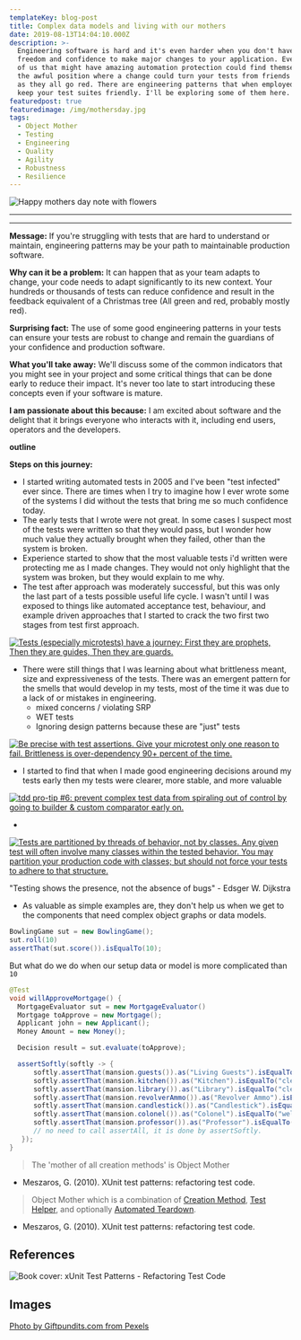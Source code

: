 ```yaml
---
templateKey: blog-post
title: Complex data models and living with our mothers
date: 2019-08-13T14:04:10.000Z
description: >-
  Engineering software is hard and it's even harder when you don't have the
  freedom and confidence to make major changes to your application. Even those
  of us that might have amazing automation protection could find themselves in
  the awful position where a change could turn your tests from friends to foes
  as they all go red. There are engineering patterns that when employed can help
  keep your test suites friendly. I'll be exploring some of them here. 
featuredpost: true
featuredimage: /img/mothersday.jpg
tags:
  - Object Mother
  - Testing
  - Engineering
  - Quality
  - Agility
  - Robustness
  - Resilience
---
```

![Happy mothers day note with flowers](/img/mothersday.jpg)

****

****

**Message:** If you're struggling with tests that are hard to understand or maintain, engineering patterns may be your path to maintainable production software. 

**Why can it be a problem:** It can happen that as your team adapts to change, your code needs to adapt significantly to its new context. Your hundreds or thousands of tests can reduce confidence and result in the feedback equivalent of a Christmas tree (All green and red, probably mostly red). 

**Surprising fact:** The use of some good engineering patterns in your tests can ensure your tests are robust to change and remain the guardians of your confidence and production software. 

**What you'll take away:** We'll discuss some of the common indicators that you might see in your project and some critical things that can be done early to reduce their impact. It's never too late to start introducing these concepts even if your software is mature. 

**I am passionate about this because:** I am excited about software and the delight that it brings everyone who interacts with it, including end users, operators and the developers.  

**outline**

**Steps on this journey:** 

* I started writing automated tests in 2005 and I've been "test infected" ever since. There are times when I try to imagine how I ever wrote some of the systems I did without the tests that bring me so much confidence today.
* The early tests that I wrote were not great. In some cases I suspect most of the tests were written so that they would pass, but I wonder how much value they actually brought when they failed, other than the system is broken.  
* Experience started to show that the most valuable tests i'd written were protecting me as I made changes. They would not only highlight that the system was broken, but they would explain to me why. 
* The test after approach was moderately successful, but this was only the last part of a tests possible useful life cycle. I wasn't until I was exposed to things like automated acceptance test, behaviour, and example driven approaches that I started to crack the two first two stages from test first approach.

[![Tests (especially microtests) have a journey: First they are prophets, Then they are guides, Then they are guards.](/img/tottinge-twitter-prophets-guides-guards.png 'Tim "Agile Otter" Ottinger on the test journey')](https://twitter.com/tottinge/status/1126136286966943745)

* There were still things that I was learning about what brittleness meant, size and expressiveness of the tests. There was an emergent pattern for the smells that would develop in my tests, most of the time it was due to a lack of or mistakes in engineering.
  * mixed concerns / violating SRP
  * WET tests
  * Ignoring design patterns because these are "just" tests

[![Be precise with test assertions. Give your microtest only one reason to fail. Brittleness is over-dependency 90+ percent of the time.](/img/tottinge-twitter-test-engineering.png 'Tim "Agile Otter" Ottinger on tests that test too much')](https://twitter.com/tottinge/status/1127614638785486849)

* I started to find that when I made good engineering decisions around my tests early then my tests were clearer, more stable, and more valuable

[![tdd pro-tip #6: prevent complex test data from spiraling out of control by going to builder & custom comparator early on.](/img/geepawhill-twitter-builder-comparators.png "GeePaw Hill on planning for your system to become more complex early")](https://twitter.com/GeePawHill/status/1043228698512695296)

* 

[![Tests are partitioned by threads of behavior, not by classes. Any given test will often involve many classes within the tested behavior.   You may partition your production code with classes; but should not force your tests to adhere to that structure.](/img/uncle-bob-martin-2020-01-05.png "Robert Martin on the scope of a test")](https://twitter.com/unclebobmartin/status/1213826854957854721)

"Testing shows the presence, not the absence of bugs" - Edsger W. Dijkstra

* As valuable as simple examples are, they don't help us when we get to the components that need complex object graphs or data models.

```java
BowlingGame sut = new BowlingGame();
sut.roll(10)
assertThat(sut.score()).isEqualTo(10);
```

But what do we do when our setup data or model is more complicated than `10`

```java
@Test
void willApproveMortgage() {
  MortgageEvaluator sut = new MortgageEvaluator()
  Mortgage toApprove = new Mortgage();
  Applicant john = new Applicant();
  Money Amount = new Money();

  Decision result = sut.evaluate(toApprove);

  assertSoftly(softly -> {
      softly.assertThat(mansion.guests()).as("Living Guests").isEqualTo(7);
      softly.assertThat(mansion.kitchen()).as("Kitchen").isEqualTo("clean");
      softly.assertThat(mansion.library()).as("Library").isEqualTo("clean");
      softly.assertThat(mansion.revolverAmmo()).as("Revolver Ammo").isEqualTo(6);
      softly.assertThat(mansion.candlestick()).as("Candlestick").isEqualTo("pristine");
      softly.assertThat(mansion.colonel()).as("Colonel").isEqualTo("well kempt");
      softly.assertThat(mansion.professor()).as("Professor").isEqualTo("well kempt");
      // no need to call assertAll, it is done by assertSoftly.
   });
}
```

> The 'mother of all creation methods' is Object Mother

* Meszaros, G. (2010). XUnit test patterns: refactoring test code.

> Object Mother which is a combination of [Creation Method](http://xunitpatterns.com/Creation%20Method.html), [Test Helper](http://xunitpatterns.com/Test%20Helper.html), and optionally [Automated Teardown](http://xunitpatterns.com/Automated%20Teardown.html).

* Meszaros, G. (2010). XUnit test patterns: refactoring test code.

## References

![Book cover: xUnit Test Patterns - Refactoring Test Code](/img/xunit-test-patterns.gif)

## Images

[Photo by Giftpundits.com from Pexels](https://www.pexels.com/photo/happy-mothers-day-card-beside-pen-macaroons-flowers-and-box-near-coffee-cup-with-saucer-2072160/?utm_content=attributionCopyText&utm_medium=referral&utm_source=pexels)
